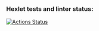 ### Hexlet tests and linter status:
[![Actions Status](https://github.com/DenisJD/java-project-71/workflows/hexlet-check/badge.svg)](https://github.com/DenisJD/java-project-71/actions)